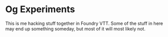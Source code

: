 # Og Experiments

This is me hacking stuff together in Foundry VTT.
Some of the stuff in here may end up something someday, but most of it will most likely not.

